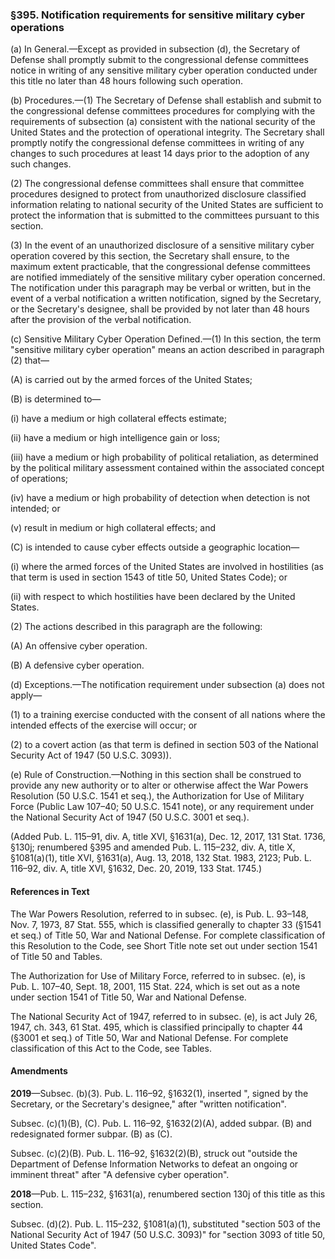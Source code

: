 ### §395. Notification requirements for sensitive military cyber operations ###

(a) In General.—Except as provided in subsection (d), the Secretary of Defense shall promptly submit to the congressional defense committees notice in writing of any sensitive military cyber operation conducted under this title no later than 48 hours following such operation.

(b) Procedures.—(1) The Secretary of Defense shall establish and submit to the congressional defense committees procedures for complying with the requirements of subsection (a) consistent with the national security of the United States and the protection of operational integrity. The Secretary shall promptly notify the congressional defense committees in writing of any changes to such procedures at least 14 days prior to the adoption of any such changes.

(2) The congressional defense committees shall ensure that committee procedures designed to protect from unauthorized disclosure classified information relating to national security of the United States are sufficient to protect the information that is submitted to the committees pursuant to this section.

(3) In the event of an unauthorized disclosure of a sensitive military cyber operation covered by this section, the Secretary shall ensure, to the maximum extent practicable, that the congressional defense committees are notified immediately of the sensitive military cyber operation concerned. The notification under this paragraph may be verbal or written, but in the event of a verbal notification a written notification, signed by the Secretary, or the Secretary's designee, shall be provided by not later than 48 hours after the provision of the verbal notification.

(c) Sensitive Military Cyber Operation Defined.—(1) In this section, the term "sensitive military cyber operation" means an action described in paragraph (2) that—

(A) is carried out by the armed forces of the United States;

(B) is determined to—

(i) have a medium or high collateral effects estimate;

(ii) have a medium or high intelligence gain or loss;

(iii) have a medium or high probability of political retaliation, as determined by the political military assessment contained within the associated concept of operations;

(iv) have a medium or high probability of detection when detection is not intended; or

(v) result in medium or high collateral effects; and

(C) is intended to cause cyber effects outside a geographic location—

(i) where the armed forces of the United States are involved in hostilities (as that term is used in section 1543 of title 50, United States Code); or

(ii) with respect to which hostilities have been declared by the United States.

(2) The actions described in this paragraph are the following:

(A) An offensive cyber operation.

(B) A defensive cyber operation.

(d) Exceptions.—The notification requirement under subsection (a) does not apply—

(1) to a training exercise conducted with the consent of all nations where the intended effects of the exercise will occur; or

(2) to a covert action (as that term is defined in section 503 of the National Security Act of 1947 (50 U.S.C. 3093)).

(e) Rule of Construction.—Nothing in this section shall be construed to provide any new authority or to alter or otherwise affect the War Powers Resolution (50 U.S.C. 1541 et seq.), the Authorization for Use of Military Force (Public Law 107–40; 50 U.S.C. 1541 note), or any requirement under the National Security Act of 1947 (50 U.S.C. 3001 et seq.).

(Added Pub. L. 115–91, div. A, title XVI, §1631(a), Dec. 12, 2017, 131 Stat. 1736, §130j; renumbered §395 and amended Pub. L. 115–232, div. A, title X, §1081(a)(1), title XVI, §1631(a), Aug. 13, 2018, 132 Stat. 1983, 2123; Pub. L. 116–92, div. A, title XVI, §1632, Dec. 20, 2019, 133 Stat. 1745.)

#### References in Text ####

The War Powers Resolution, referred to in subsec. (e), is Pub. L. 93–148, Nov. 7, 1973, 87 Stat. 555, which is classified generally to chapter 33 (§1541 et seq.) of Title 50, War and National Defense. For complete classification of this Resolution to the Code, see Short Title note set out under section 1541 of Title 50 and Tables.

The Authorization for Use of Military Force, referred to in subsec. (e), is Pub. L. 107–40, Sept. 18, 2001, 115 Stat. 224, which is set out as a note under section 1541 of Title 50, War and National Defense.

The National Security Act of 1947, referred to in subsec. (e), is act July 26, 1947, ch. 343, 61 Stat. 495, which is classified principally to chapter 44 (§3001 et seq.) of Title 50, War and National Defense. For complete classification of this Act to the Code, see Tables.

#### Amendments ####

**2019**—Subsec. (b)(3). Pub. L. 116–92, §1632(1), inserted ", signed by the Secretary, or the Secretary's designee," after "written notification".

Subsec. (c)(1)(B), (C). Pub. L. 116–92, §1632(2)(A), added subpar. (B) and redesignated former subpar. (B) as (C).

Subsec. (c)(2)(B). Pub. L. 116–92, §1632(2)(B), struck out "outside the Department of Defense Information Networks to defeat an ongoing or imminent threat" after "A defensive cyber operation".

**2018**—Pub. L. 115–232, §1631(a), renumbered section 130j of this title as this section.

Subsec. (d)(2). Pub. L. 115–232, §1081(a)(1), substituted "section 503 of the National Security Act of 1947 (50 U.S.C. 3093)" for "section 3093 of title 50, United States Code".